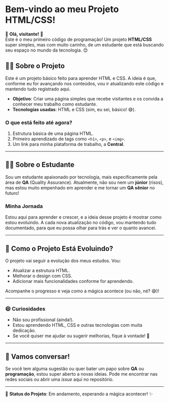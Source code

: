 # Bem-vindo ao meu Projeto HTML/CSS!

🎉 **Olá, visitante!** 🎉  
Este é o meu primeiro código de programação! Um projeto **HTML/CSS** super simples, mas com muito carinho, de um estudante que está buscando seu espaço no mundo da tecnologia. 😊

## 🧑‍💻 Sobre o Projeto

Este é um projeto básico feito para aprender HTML e CSS. A ideia é que, conforme eu for avançando nos conteúdos, vou ir atualizando este código e mantendo tudo registrado aqui.

- **Objetivo**: Criar uma página simples que recebe visitantes e os convida a conhecer meu trabalho como estudante.
- **Tecnologias usadas**: HTML e CSS (sim, eu sei, básico! 😅).

### **O que está feito até agora?**
1. Estrutura básica de uma página HTML.
2. Primeiro aprendizado de tags como `<h1>`, `<p>`, e `<img>`.
3. Um link para minha plataforma de trabalho, a **Central**.

---

## 🧑‍🎓 Sobre o Estudante

Sou um estudante apaixonado por tecnologia, mais especificamente pela área de **QA** (Quality Assurance). Atualmente, não sou nem um **júnior** (risos), mas estou muito empenhado em aprender e me tornar um **QA sênior** no futuro!

### Minha Jornada

Estou aqui para aprender e crescer, e a ideia desse projeto é mostrar como estou evoluindo. A cada nova atualização no código, vou mantendo tudo documentado, para que eu possa olhar para trás e ver o quanto avancei.

---

## 🌱 Como o Projeto Está Evoluindo?

O projeto vai seguir a evolução dos meus estudos. Vou:
- Atualizar a estrutura HTML.
- Melhorar o design com CSS.
- Adicionar mais funcionalidades conforme for aprendendo.

Acompanhe o progresso e veja como a mágica acontece (ou não, né? 😅)!

---


### 😄 Curiosidades

- Não sou profissional (ainda!).
- Estou aprendendo HTML, CSS e outras tecnologias com muita dedicação.
- Se você quiser me ajudar ou sugerir melhorias, fique à vontade! 🙏


---

## 💬 Vamos conversar!

Se você tem alguma sugestão ou quer bater um papo sobre **QA** ou **programação**, estou super aberto a novas ideias. Pode me encontrar nas redes sociais ou abrir uma _issue_ aqui no repositório.

---

🔧 **Status do Projeto**: Em andamento, esperando a mágica acontecer! ✨
